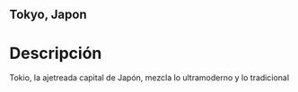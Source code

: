 ## Tokyo, Japon

# Descripción
Tokio, la ajetreada capital de Japón, mezcla lo ultramoderno y lo tradicional

